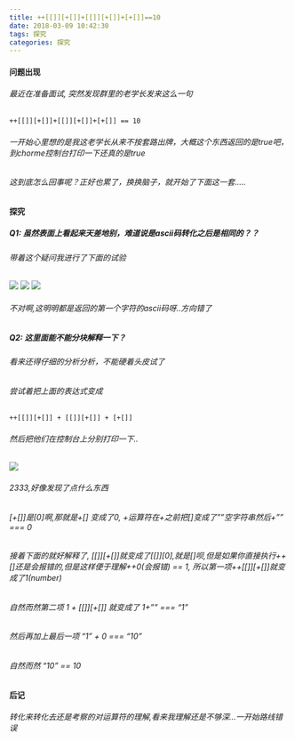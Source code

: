 ```yaml
---
title: ++[[]][+[]]+[[]][+[]]+[+[]]==10
date: 2018-03-09 10:42:30
tags: 探究
categories: 探究
---
```



#### 问题出现
###### 最近在准备面试, 突然发现群里的老学长发来这么一句
	++[[]][+[]]+[[]][+[]]+[+[]] == 10
###### 一开始心里想的是我这老学长从来不按套路出牌，大概这个东西返回的是true吧，到chorme控制台打印一下还真的是true
###### 这到底怎么回事呢？正好也累了，换换脑子，就开始了下面这一套…..
#### 探究
##### Q1: 虽然表面上看起来天差地别，难道说是ascii码转化之后是相同的？？
###### 带着这个疑问我进行了下面的试验
<img src="http://p4j7qpj9e.bkt.clouddn.com/==10-1.png">
<img src="http://p4j7qpj9e.bkt.clouddn.com/==10-2.png">
<img src="http://p4j7qpj9e.bkt.clouddn.com/==10-3.png">

###### 不对啊,这明明都是返回的第一个字符的ascii码呀..方向错了
##### Q2: 这里面能不能分块解释一下？
###### 看来还得仔细的分析分析，不能硬着头皮试了
###### 尝试着把上面的表达式变成
	++[[]][+[]] + [[]][+[]] + [+[]]
###### 然后把他们在控制台上分别打印一下..
<img src="http://p4j7qpj9e.bkt.clouddn.com/==10-4.png">

###### 2333,好像发现了点什么东西
###### [+[]]是[0]啊,那就是+[] 变成了0, +运算符在+之前把[]变成了””空字符串然后+”” === 0
###### 接着下面的就好解释了, [[]][+[]]就变成了[[]][0],就是[]呗,但是如果你直接执行++[]还是会报错的,但是这样便于理解++0(会报错) == 1, 所以第一项++[[]][+[]]就变成了1(number)
###### 自然而然第二项 1 + [[]][+[]] 就变成了 1+”” === “1”
###### 然后再加上最后一项 “1” + 0 === “10”
###### 自然而然 “10” == 10
#### 后记
###### 转化来转化去还是考察的对运算符的理解,看来我理解还是不够深…一开始路线错误